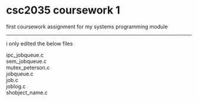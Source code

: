 # csc2035 coursework 1
first coursework assignment for my systems programming module

---

i only edited the below files


ipc_jobqueue.c  
sem_jobqueue.c  
mutex_peterson.c  
jobqueue.c  
job.c  
joblog.c  
shobject_name.c  
